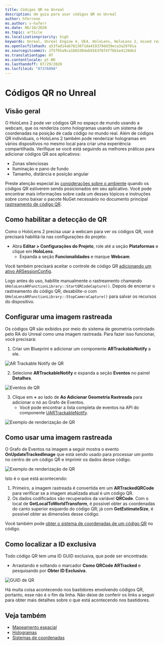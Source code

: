 ```yaml
---
title: Códigos QR no Unreal
description: Um guia para usar códigos QR no Unreal
author: hferrone
ms.author: v-haferr
ms.date: 06/10/2020
ms.topic: article
ms.localizationpriority: high
keywords: Unreal, Unreal Engine 4, UE4, HoloLens, HoloLens 2, mixed reality, development, features, documentation, guides, holograms, qr codes
ms.openlocfilehash: a53fad14ab76136f1da419379dd39eca3a29701a
ms.sourcegitcommit: 2f5f95a9ca1b02d94eb9163f0f4ff6b1e4126de2
ms.translationtype: HT
ms.contentlocale: pt-BR
ms.lasthandoff: 07/29/2020
ms.locfileid: "87376098"
---
```

# <a name="qr-codes-in-unreal"></a>Códigos QR no Unreal

## <a name="overview"></a>Visão geral

O HoloLens 2 pode ver códigos QR no espaço de mundo usando a webcam, que os renderiza como hologramas usando um sistema de coordenadas na posição de cada código no mundo real.  Além de códigos QR individuais, o HoloLens 2 também pode renderizar hologramas em vários dispositivos no mesmo local para criar uma experiência compartilhada. Verifique se você está seguindo as melhores práticas para adicionar códigos QR aos aplicativos:

- Zonas silenciosas
- Iluminação e pano de fundo
- Tamanho, distância e posição angular

Preste atenção especial às [considerações sobre o ambiente](environment-considerations-for-hololens.md) quando os códigos QR estiverem sendo posicionados em seu aplicativo. Você pode encontrar mais informações sobre cada um desses tópicos e instruções sobre como baixar o pacote NuGet necessário no documento principal [rastreamento de código QR](qr-code-tracking.md). 

## <a name="enabling-qr-detection"></a>Como habilitar a detecção de QR
Como o HoloLens 2 precisa usar a webcam para ver os códigos QR, você precisará habilitá-la nas configurações do projeto:
- Abra **Editar > Configurações do Projeto**, role até a seção **Plataformas** e clique em **HoloLens**.
    + Expanda a seção **Funcionalidades** e marque **Webcam**.  

Você também precisará aceitar o controle de código QR [adicionando um ativo ARSessionConfig](https://docs.microsoft.com/windows/mixed-reality/unreal-uxt-ch3#adding-the-session-asset).

Logo antes do uso, habilite manualmente o rastreamento chamando `UHoloLensARFunctionLibrary::StartQRCodeCapture()`. Depois de encerrar o rastreamento do código QR, desabilite-o com `UHoloLensARFunctionLibrary::StopCameraCapture()` para salvar os recursos do dispositivo. 

## <a name="setting-up-a-tracked-image"></a>Configurar uma imagem rastreada

Os códigos QR são exibidos por meio do sistema de geometria controlado pelo RA do Unreal como uma imagem rastreada. Para fazer isso funcionar, você precisará:
1. Criar um Blueprint e adicionar um componente **ARTrackableNotify** a ele.

![AR Trackable Notify de QR](images/unreal-spatialmapping-artrackablenotify.PNG)

2. Selecione **ARTrackableNotify** e expanda a seção **Eventos** no painel **Detalhes**. 

![Eventos de QR](images/unreal-spatialmapping-events.PNG)

3. Clique em **+** ao lado de **Ao Adicionar Geometria Rastreada** para adicionar o nó ao Grafo de Eventos.
    - Você pode encontrar a lista completa de eventos na API do componente [UARTrackableNotify](https://docs.unrealengine.com/API/Runtime/AugmentedReality/UARTrackableNotifyComponent/index.html). 

![Exemplo de renderização de QR](images/unreal-qr-codes-tracked-geometry.png)

## <a name="using-a-tracked-image"></a>Como usar uma imagem rastreada
O Grafo de Eventos na imagem a seguir mostra o evento **OnUpdateTrackedImage** que está sendo usado para processar um ponto no centro de um código QR e imprimir os dados desse código. 

![Exemplo de renderização de QR](images/unreal-qr-render.PNG)

Isto é o que está acontecendo:
1. Primeiro, a imagem rastreada é convertida em um **ARTrackedQRCode** para verificar se a imagem atualizada atual é um código QR.  
2. Os dados codificados são recuperados da variável **QRCode**. Com o local de **GetLocalToWorldTransform**, é possível obter as coordenadas do canto superior esquerdo do código QR; já com **GetEstimateSize**, é possível obter as dimensões desse código. 

Você também pode [obter o sistema de coordenadas de um código QR](https://docs.microsoft.com/windows/mixed-reality/qr-code-tracking#getting-the-coordinate-system-for-a-qr-code) no código.

## <a name="finding-the-unique-id"></a>Como localizar a ID exclusiva
Todo código QR tem uma ID GUID exclusiva, que pode ser encontrada:
- Arrastando e soltando o marcador **Como QRCode ARTracked** e pesquisando por **Obter ID Exclusiva**.

![GUID de QR](images/unreal-qr-guid.PNG)

Há muita coisa acontecendo nos bastidores envolvendo códigos QR, portanto, esse não é o fim da linha. Não deixe de conferir os links a seguir para obter mais detalhes sobre o que está acontecendo nos bastidores.

## <a name="see-also"></a>Veja também
* [Mapeamento espacial](spatial-mapping.md)
* [Hologramas](hologram.md)
* [Sistemas de coordenadas](coordinate-systems.md)
